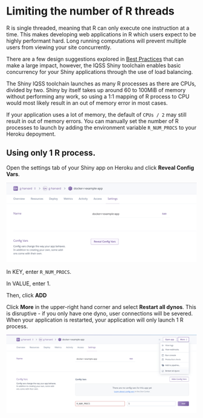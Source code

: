 # Limiting the number of R threads

R is single threaded, meaning that R can only execute one instruction at a time. This makes developing web applications in R which users expect to be highly performant hard. Long running computations will prevent multiple users from viewing your site concurrently.

There are a few design suggestions explored in [Best Practices](bestpractices/README.md) that can make a large impact, however, the IQSS Shiny toolchain enables basic concurrency for your Shiny applications through the use of load balancing.

The Shiny IQSS toolchain launches as many R processes as there are CPUs, divided by two. Shiny by itself takes up around 60 to 100MiB of memory without performing any work, so using a 1:1 mapping of R process to CPU would most likely result in an out of memory error in most cases.

If your application uses a lot of memory, the default of ```CPUs / 2``` may still result in out of memory errors. You can manually set the number of R processes to launch by adding the environment variable ```R_NUM_PROCS``` to your Heroku depoyment.

## Using only 1 R process.

Open the settings tab of your Shiny app on Heroku and click **Reveal Config Vars**.

![Click Reveal config vars under Settings](../images/click-reveal-config-vars.png)

In KEY, enter ```R_NUM_PROCS```.

In VALUE, enter 1.

Then, click **ADD**

Click **More** in the upper-right hand corner and select **Restart all dynos**. This is disruptive - if you only have one dyno, user connections will be severed. When your application is restarted, your application will only launch 1 R process.

![Click Restart all dynos](../images/restart-dynos.png)
